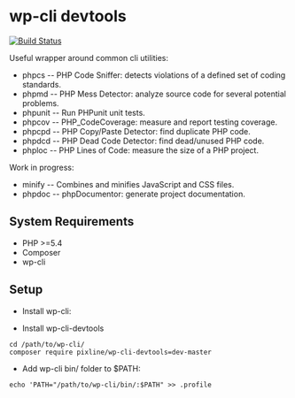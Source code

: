 # wp-cli devtools

[![Build Status](https://travis-ci.org/pixline/wp-cli-devtools.png?branch=master)](https://travis-ci.org/pixline/wp-cli-devtools)

Useful wrapper around common cli utilities:

* phpcs -- PHP Code Sniffer: detects violations of a defined set of coding standards.
* phpmd -- PHP Mess Detector: analyze source code for several potential problems.
* phpunit -- Run PHPunit unit tests.
* phpcov --  PHP_CodeCoverage: measure and report testing coverage.
* phpcpd -- PHP Copy/Paste Detector: find duplicate PHP code.
* phpdcd -- PHP Dead Code Detector: find dead/unused PHP code.
* phploc -- PHP Lines of Code: measure the size of a PHP project.

Work in progress:

* minify -- Combines and minifies JavaScript and CSS files.
* phpdoc -- phpDocumentor: generate project documentation.

## System Requirements

* PHP >=5.4
* Composer
* wp-cli

## Setup

* Install wp-cli:

* Install wp-cli-devtools

```
cd /path/to/wp-cli/
composer require pixline/wp-cli-devtools=dev-master
```

* Add wp-cli bin/ folder to $PATH:

```
echo 'PATH="/path/to/wp-cli/bin/:$PATH" >> .profile
```
